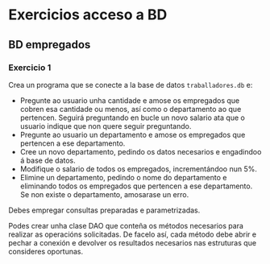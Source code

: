 # Exercicios acceso a BD

## BD empregados

### Exercicio 1

Crea un programa que se conecte a la base de datos `traballadores.db` e:

- Pregunte ao usuario unha cantidade e amose os empregados que cobren esa cantidade ou menos, así como o departamento ao que pertencen. Seguirá preguntando en bucle un novo salario ata que o usuario indique que non quere seguir preguntando.
- Pregunte ao usuario un departamento e amose os empregados que pertencen a ese departamento.
- Cree un novo departamento, pedindo os datos necesarios e engadindoo á base de datos.
- Modifique o salario de todos os empregados, incrementándoo nun 5%.
- Elimine un departamento, pedindo o nome do departamento e eliminando todos os empregados que pertencen a ese departamento. Se non existe o departamento, amosarase un erro.

Debes empregar consultas preparadas e parametrizadas.

Podes crear unha clase DAO que conteña os métodos necesarios para realizar as operacións solicitadas. De facelo así, cada método debe abrir e pechar a conexión e devolver os resultados necesarios nas estruturas que consideres oportunas.
